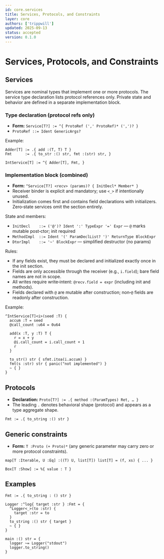 ```yaml
---
id: core.services
title: Services, Protocols, and Constraints
layer: core
authors: ['trippwill']
updated: 2025-09-13
status: accepted
version: 0.1.0
---
```


# Services, Protocols, and Constraints

## Services

Services are nominal types that implement one or more protocols. The service type declaration lists protocol references only. Private state and behavior are defined in a separate implementation block.

### Type declaration (protocol refs only)
- **Form:** `Service[T?] := ^{ ProtoRef (',' ProtoRef)* (',')? }`
- `ProtoRef ::= Ident GenericArgs?`

Example:
```brim
Adder[T] := .{ add :(T, T) T }
Fmt      := .{ to_str :() str, fmt :(str) str, }

IntService[T] := ^{ Adder[T], Fmt, }
```

### Implementation block (combined)
- **Form:** `^Service[T?] <recv> (params)? { InitDecl* Member* }`
- Receiver binder is explicit and mandatory; use `<_>` if intentionally unused.
- Initialization comes first and contains field declarations with initializers. Zero‑state services omit the section entirely.

State and members:
- `InitDecl    ::= ('@')? Ident ':' TypeExpr '=' Expr` — `@` marks mutable post‑ctor; init required
- `MethodImpl  ::= Ident '(' ParamDeclList? ')' ReturnType BlockExpr`
- `DtorImpl    ::= '~' BlockExpr` — simplified destructor (no params)

Rules:
- If any fields exist, they must be declared and initialized exactly once in the init section.
- Fields are only accessible through the receiver (e.g., `i.field`); bare field names are not in scope.
- All writes require write‑intent: `@recv.field = expr` (including init and methods).
- Fields declared with `@` are mutable after construction; non‑`@` fields are readonly after construction.

Example:
```brim
^IntService[T]<i>(seed :T) {
  accum :T = seed
  @call_count :u64 = 0u64

  add(x :T, y :T) T {
    r = x + y
    @i.call_count = i.call_count + 1
    r
  }

  to_str() str { sfmt.itoa(i.accum) }
  fmt(s :str) str { panic("not implemented") }
  ~ { }
}
```

## Protocols

- **Declaration:** `Proto[T?] := .{ method :(ParamTypes) Ret, … }`
- The leading `.` denotes behavioral shape (protocol) and appears as a type aggregate shape.

```brim
Fmt := .{ to_string :() str }
```

## Generic constraints

- **Form:** `T :Proto (+ Proto)*` (any generic parameter may carry zero or more protocol constraints).

```brim
map[T :Iterable, U :Eq] :((T) U, list[T]) list[T] = (f, xs) { ... }

Box[T :Show] := %{ value : T }
```


## Examples

```brim
Fmt := .{ to_string : () str }

Logger :^log{ target :str } :Fmt = {
  ^Logger<_>(to :str) {
    target :str = to
  }
  to_string :() str { target }
  ~ { }
}

main :() str = {
  logger ~= Logger("stdout")
  logger.to_string()
}
```
